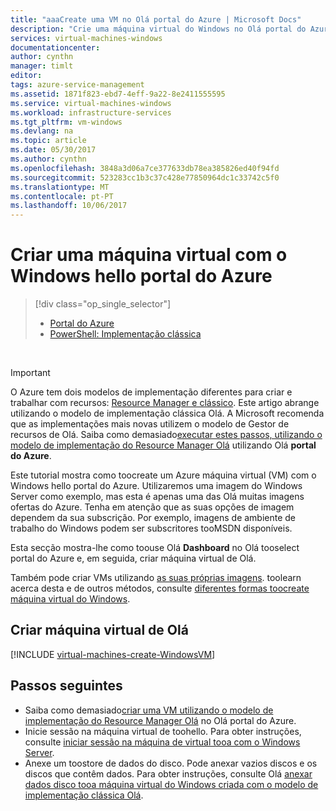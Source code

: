 ```yaml
---
title: "aaaCreate uma VM no Olá portal do Azure | Microsoft Docs"
description: "Crie uma máquina virtual do Windows no Olá portal do Azure."
services: virtual-machines-windows
documentationcenter: 
author: cynthn
manager: timlt
editor: 
tags: azure-service-management
ms.assetid: 1871f823-ebd7-4eff-9a22-8e2411555595
ms.service: virtual-machines-windows
ms.workload: infrastructure-services
ms.tgt_pltfrm: vm-windows
ms.devlang: na
ms.topic: article
ms.date: 05/30/2017
ms.author: cynthn
ms.openlocfilehash: 3848a3d06a7ce377633db78ea385826ed40f94fd
ms.sourcegitcommit: 523283cc1b3c37c428e77850964dc1c33742c5f0
ms.translationtype: MT
ms.contentlocale: pt-PT
ms.lasthandoff: 10/06/2017
---
```

# <a name="create-a-virtual-machine-running-windows-in-hello-azure-portal"></a>Criar uma máquina virtual com o Windows hello portal do Azure
> [!div class="op_single_selector"]
> * [Portal do Azure](tutorial.md)
> * [PowerShell: Implementação clássica](create-powershell.md)
>
>

<br>

> [!IMPORTANT]
> O Azure tem dois modelos de implementação diferentes para criar e trabalhar com recursos: [Resource Manager e clássico](../../../resource-manager-deployment-model.md). Este artigo abrange utilizando o modelo de implementação clássica Olá. A Microsoft recomenda que as implementações mais novas utilizem o modelo de Gestor de recursos de Olá. Saiba como demasiado[executar estes passos, utilizando o modelo de implementação do Resource Manager Olá](../../virtual-machines-windows-hero-tutorial.md?toc=%2fazure%2fvirtual-machines%2fwindows%2ftoc.json) utilizando Olá **portal do Azure**.

Este tutorial mostra como toocreate um Azure máquina virtual (VM) com o Windows hello portal do Azure. Utilizaremos uma imagem do Windows Server como exemplo, mas esta é apenas uma das Olá muitas imagens ofertas do Azure. Tenha em atenção que as suas opções de imagem dependem da sua subscrição. Por exemplo, imagens de ambiente de trabalho do Windows podem ser subscritores tooMSDN disponíveis.

Esta secção mostra-lhe como toouse Olá **Dashboard** no Olá tooselect portal do Azure e, em seguida, criar máquina virtual de Olá.

Também pode criar VMs utilizando [as suas próprias imagens](createupload-vhd.md). toolearn acerca desta e de outros métodos, consulte [diferentes formas toocreate máquina virtual do Windows](../../virtual-machines-windows-creation-choices.md?toc=%2fazure%2fvirtual-machines%2fwindows%2ftoc.json).

<!-- 02/27/2017 Video removed as it was based on hello classic portal. -->

## <a id="createvirtualmachine"></a>Criar máquina virtual de Olá
[!INCLUDE [virtual-machines-create-WindowsVM](../../../../includes/virtual-machines-create-windowsvm.md)]

## <a name="next-steps"></a>Passos seguintes
* Saiba como demasiado[criar uma VM utilizando o modelo de implementação do Resource Manager Olá](../../virtual-machines-windows-hero-tutorial.md?toc=%2fazure%2fvirtual-machines%2fwindows%2ftoc.json) no Olá portal do Azure.
* Inicie sessão na máquina virtual de toohello. Para obter instruções, consulte [iniciar sessão na máquina de virtual tooa com o Windows Server](connect-logon.md).
* Anexe um toostore de dados do disco. Pode anexar vazios discos e os discos que contêm dados. Para obter instruções, consulte Olá [anexar dados disco tooa máquina virtual do Windows criada com o modelo de implementação clássica Olá](attach-disk.md).
